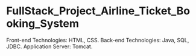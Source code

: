# FullStack_Project_Airline_Ticket_Booking_System
Front-end Technologies: HTML, CSS.   Back-end Technologies: Java, SQL, JDBC.  Application Server: Tomcat.
